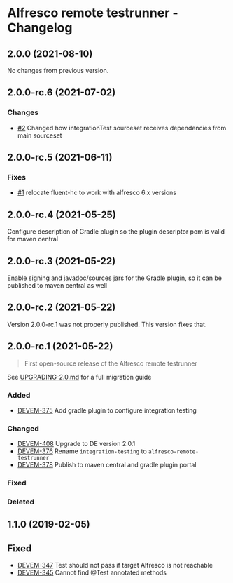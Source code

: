 # Alfresco remote testrunner - Changelog

## 2.0.0 (2021-08-10)

No changes from previous version.

## 2.0.0-rc.6 (2021-07-02)

### Changes

 * [#2](https://github.com/xenit-eu/alfresco-remote-testrunner/pull/2) Changed how integrationTest sourceset receives dependencies from main sourceset

## 2.0.0-rc.5 (2021-06-11)

### Fixes

* [#1](https://github.com/xenit-eu/alfresco-remote-testrunner/pull/1) relocate fluent-hc to work with alfresco 6.x versions

## 2.0.0-rc.4 (2021-05-25)

Configure description of Gradle plugin so the plugin descriptor pom is valid for maven central

## 2.0.0-rc.3 (2021-05-22)

Enable signing and javadoc/sources jars for the Gradle plugin, so it can be published to maven central as well

## 2.0.0-rc.2 (2021-05-22)

Version 2.0.0-rc.1 was not properly published.
This version fixes that.

## 2.0.0-rc.1 (2021-05-22)

> First open-source release of the Alfresco remote testrunner

See [UPGRADING-2.0.md](./UPGRADING-2.0.md) for a full migration guide

### Added

* [DEVEM-375](https://xenitsupport.jira.com/browse/DEVEM-375) Add gradle plugin to configure integration testing

### Changed

* [DEVEM-408](https://xenitsupport.jira.com/browse/DEVEM-408) Upgrade to DE version 2.0.1
* [DEVEM-376](https://xenitsupport.jira.com/browse/DEVEM-376) Rename `integration-testing` to `alfresco-remote-testrunner`
* [DEVEM-378](https://xenitsupport.jira.com/browse/DEVEM-378) Publish to maven central and gradle plugin portal

### Fixed

### Deleted

## 1.1.0 (2019-02-05)

## Fixed

* [DEVEM-347](https://xenitsupport.jira.com/browse/DEVEM-347) Test should not pass if target Alfresco is not reachable
* [DEVEM-345](https://xenitsupport.jira.com/browse/DEVEM-345) Cannot find @Test annotated methods

